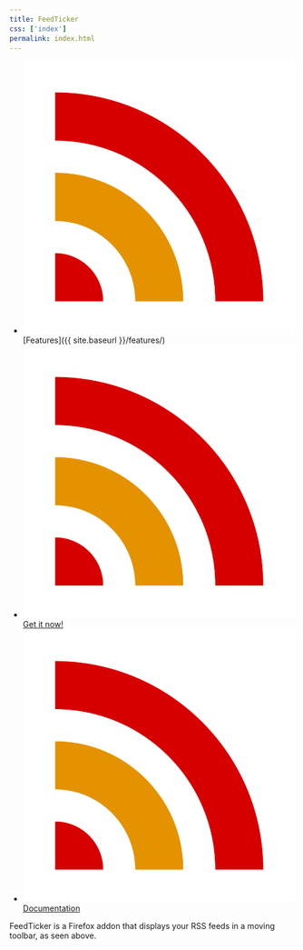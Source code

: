 ```yaml
---
title: FeedTicker
css: ['index']
permalink: index.html
---
```


* ![](images/icon.svg) [Features]({{ site.baseurl }}/features/)
* ![](images/icon.svg) [Get it now!]()
* ![](images/icon.svg) [Documentation]()

FeedTicker is a Firefox addon that displays your RSS feeds in a moving toolbar, as seen above.
